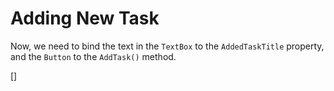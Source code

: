 ﻿Adding New Task
===============
Now, we need to bind the text in the `TextBox` to the `AddedTaskTitle` property, and the `Button` to the `AddTask()` method.

[<sample Correct="../samples/AddBindingsCorrect.dothtml"
         Incorrect="../samples/AddControlsCorrect.dothtml"
         Validator="Lesson2Step4Validator" />]

